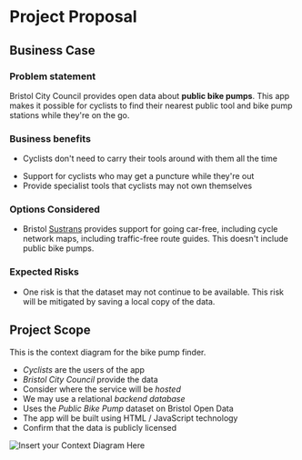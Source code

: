 # Project Proposal

## Business Case

### Problem statement
Bristol City Council provides open data about **public bike pumps**. This app makes it possible for cyclists to find their nearest public tool and bike pump stations while they're on the go.

### Business benefits
- Cyclists don't need to carry their tools around with them all the time
* Support for cyclists who may get a puncture while they're out
* Provide specialist tools that cyclists may not own themselves

### Options Considered
* Bristol [Sustrans](https://www.sustrans.org.uk/) provides support for going car-free, including cycle network maps, including traffic-free route guides. This doesn't include public bike pumps.

### Expected Risks
* One risk is that the dataset may not continue to be available. This risk will be mitigated by saving a local copy of the data.

## Project Scope
This is the context diagram for the bike pump finder.
* _Cyclists_ are the users of the app
* _Bristol City Council_ provide the data
* Consider where the service will be _hosted_
* We may use a relational _backend database_
* Uses the _Public Bike Pump_ dataset on Bristol Open Data
* The app will be built using HTML / JavaScript technology
* Confirm that the data is publicly licensed

![Insert your Context Diagram Here](context.png)

